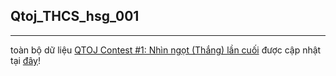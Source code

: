 ## Qtoj_THCS_hsg_001

---

toàn bộ dữ liệu [QTOJ Contest #1: Nhìn ngọt (Thắng) lần cuối](https://quangtrioj.edu.vn/contest/hsgcontest01) được cập nhật tại [đây](https://github.com/Mayly2404/Qtoj_THCS_hsg_001)!

